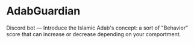 # AdabGuardian
Discord bot — Introduce the Islamic Adab's concept: a sort of "Behavior" score that can increase or decrease depending on your comportment.

